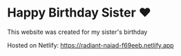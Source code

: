 # Happy Birthday Sister ❤

This website was created for my sister's birthday

Hosted on Netlify: https://radiant-naiad-f69eeb.netlify.app